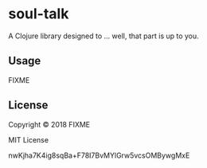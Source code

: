 # soul-talk

A Clojure library designed to ... well, that part is up to you.

## Usage

FIXME

## License

Copyright © 2018 FIXME

MIT License

nwKjha7K4ig8sqBa+F78I7BvMYlGrw5vcsOMBywgMxE